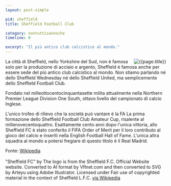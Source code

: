 ```yaml
---
layout: post-simple

pid: sheffield
title: Sheffield Football Club

category: nontuttisannoche
timeline: 0

excerpt: "Il più antico club calcistico al mondo."
---
```

<img class="responsive-img border margin-1em w40" src="{{site.baseurl}}/assets/pics/{{page.pid}}/Sheffield_FC.png" alt="{{page.title}}" align="right">
La città di Sheffield, nello Yorkshire del Sud, non è famosa solo per la produzione di acciaio e argento, Sheffield è famosa anche per essere sede del più antico club calcistico al mondo. Non stiamo parlando né dello Sheffield Wednesday né dello Sheffield United, ma semplicemente dello Sheffield Football Club.

Fondato nel milleottocentocinquantasette milita attualmente nella Northern Premier League Division One South, ottavo livello del campionato di calcio Inglese.

L'unico trofeo di rilievo che la società può vantare è la FA La prima formazione dello Sheffield Football Club Amateur Cup, risalente al millenovecentoquattro. Esattamente cento anni dopo l'unica vittoria, allo Sheffield FC è stato conferito il FIFA Order of Merit per il loro contributo al gioco del calcio e inseriti nella English Football Hall of Fame. L'unica altra squadra al mondo a potersi fregiare di questo titolo è il Real Madrid.

<div class="post-disclaimer">
Fonte: <a href="http://en.wikipedia.org/wiki/Sheffield_F.C." target="_blank">Wikipedia</a>
<br/><br/>
"Sheffield FC" by The logo is from the Sheffield F.C. Official Website website. Converted to AI format by Vflnet.com and then converted to SVG by Arteyu using Adobe Illustrator.
Licensed under Fair use of copyrighted material in the context of Sheffield L.F.C. <a href="http://en.wikipedia.org/wiki/File:Sheffield_FC.svg#mediaviewer/File:Sheffield_FC.svg" target="_blank">via Wikipedia</a>
</div>
